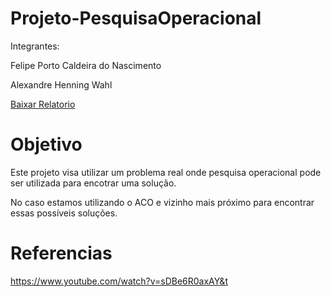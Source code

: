 # Projeto-PesquisaOperacional

Integrantes:

Felipe Porto Caldeira do Nascimento

Alexandre Henning Wahl

[Baixar Relatorio](https://github.com/SOLDATO2/Projeto-PesquisaOperacional/raw/refs/heads/main/Relatorio_Pesquisa_Operacional.odt)

# Objetivo
Este projeto visa utilizar um problema real onde pesquisa operacional pode ser utilizada para encotrar uma solução.

No caso estamos utilizando o ACO e vizinho mais próximo para encontrar essas possíveis soluções.

# Referencias

https://www.youtube.com/watch?v=sDBe6R0axAY&t
